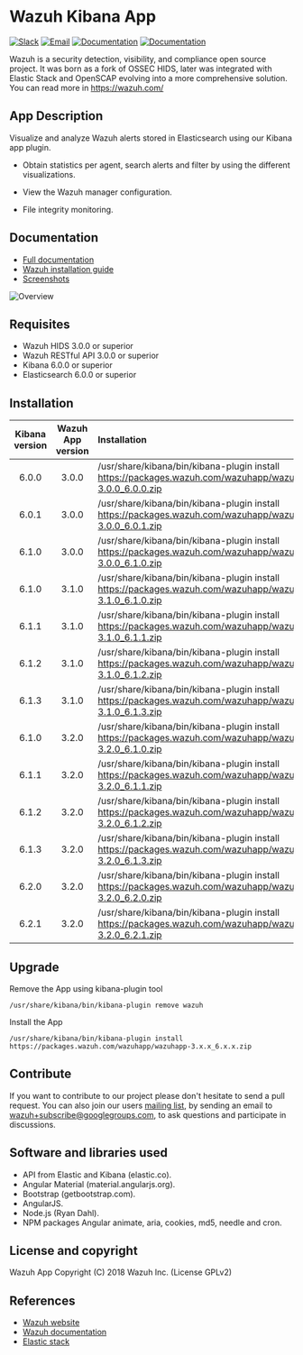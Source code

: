 # Wazuh Kibana App

[![Slack](https://img.shields.io/badge/slack-join-blue.svg)](https://goo.gl/forms/M2AoZC4b2R9A9Zy12)
[![Email](https://img.shields.io/badge/email-join-blue.svg)](https://groups.google.com/forum/#!forum/wazuh)
[![Documentation](https://img.shields.io/badge/docs-view-green.svg)](https://documentation.wazuh.com)
[![Documentation](https://img.shields.io/badge/web-view-green.svg)](https://wazuh.com)

Wazuh is a security detection, visibility, and compliance open source project. It was born as a fork of OSSEC HIDS, later was integrated with Elastic Stack and OpenSCAP evolving into a more comprehensive solution. You can read more in https://wazuh.com/

## App Description

Visualize and analyze Wazuh alerts stored in Elasticsearch using our Kibana app plugin.

- Obtain statistics per agent, search alerts and filter by using the different visualizations.

- View the Wazuh manager configuration.

- File integrity monitoring.

## Documentation

* [Full documentation](https://documentation.wazuh.com)
* [Wazuh installation guide](https://documentation.wazuh.com/current/installation-guide/index.html)
* [Screenshots](https://documentation.wazuh.com/current/index.html#example-screenshots)

![Overview](https://documentation.wazuh.com/current/_images/overview-general.png)

## Requisites

- Wazuh HIDS 3.0.0 or superior
- Wazuh RESTful API 3.0.0 or superior
- Kibana 6.0.0 or superior
- Elasticsearch 6.0.0 or superior

## Installation

| Kibana version | Wazuh App version | Installation |
| :---:         | :---:         |     :---      |
| 6.0.0  | 3.0.0  | /usr/share/kibana/bin/kibana-plugin install https://packages.wazuh.com/wazuhapp/wazuhapp-3.0.0_6.0.0.zip  |
| 6.0.1  | 3.0.0  | /usr/share/kibana/bin/kibana-plugin install https://packages.wazuh.com/wazuhapp/wazuhapp-3.0.0_6.0.1.zip  |
| 6.1.0  | 3.0.0  | /usr/share/kibana/bin/kibana-plugin install https://packages.wazuh.com/wazuhapp/wazuhapp-3.0.0_6.1.0.zip  |
| 6.1.0  | 3.1.0  | /usr/share/kibana/bin/kibana-plugin install https://packages.wazuh.com/wazuhapp/wazuhapp-3.1.0_6.1.0.zip  |
| 6.1.1  | 3.1.0  | /usr/share/kibana/bin/kibana-plugin install https://packages.wazuh.com/wazuhapp/wazuhapp-3.1.0_6.1.1.zip  |
| 6.1.2  | 3.1.0  | /usr/share/kibana/bin/kibana-plugin install https://packages.wazuh.com/wazuhapp/wazuhapp-3.1.0_6.1.2.zip  |
| 6.1.3  | 3.1.0  | /usr/share/kibana/bin/kibana-plugin install https://packages.wazuh.com/wazuhapp/wazuhapp-3.1.0_6.1.3.zip  |
| 6.1.0  | 3.2.0  | /usr/share/kibana/bin/kibana-plugin install https://packages.wazuh.com/wazuhapp/wazuhapp-3.2.0_6.1.0.zip  |
| 6.1.1  | 3.2.0  | /usr/share/kibana/bin/kibana-plugin install https://packages.wazuh.com/wazuhapp/wazuhapp-3.2.0_6.1.1.zip  |
| 6.1.2  | 3.2.0  | /usr/share/kibana/bin/kibana-plugin install https://packages.wazuh.com/wazuhapp/wazuhapp-3.2.0_6.1.2.zip  |
| 6.1.3  | 3.2.0  | /usr/share/kibana/bin/kibana-plugin install https://packages.wazuh.com/wazuhapp/wazuhapp-3.2.0_6.1.3.zip  |
| 6.2.0  | 3.2.0  | /usr/share/kibana/bin/kibana-plugin install https://packages.wazuh.com/wazuhapp/wazuhapp-3.2.0_6.2.0.zip  |
| 6.2.1  | 3.2.0  | /usr/share/kibana/bin/kibana-plugin install https://packages.wazuh.com/wazuhapp/wazuhapp-3.2.0_6.2.1.zip  |

## Upgrade

Remove the App using kibana-plugin tool

```/usr/share/kibana/bin/kibana-plugin remove wazuh ```

Install the App

```/usr/share/kibana/bin/kibana-plugin install https://packages.wazuh.com/wazuhapp/wazuhapp-3.x.x_6.x.x.zip ```

## Contribute

If you want to contribute to our project please don't hesitate to send a pull request. You can also join our users [mailing list](https://groups.google.com/d/forum/wazuh), by sending an email to [wazuh+subscribe@googlegroups.com](mailto:wazuh+subscribe@googlegroups.com), to ask questions and participate in discussions.

## Software and libraries used

* API from Elastic and Kibana (elastic.co).
* Angular Material (material.angularjs.org).
* Bootstrap (getbootstrap.com).
* AngularJS.
* Node.js (Ryan Dahl).
* NPM packages Angular animate, aria, cookies, md5, needle and cron.

## License and copyright

Wazuh App Copyright (C) 2018 Wazuh Inc. (License GPLv2)

## References

* [Wazuh website](https://wazuh.com)
* [Wazuh documentation](https://documentation.wazuh.com)
* [Elastic stack](https://elastic.co)
